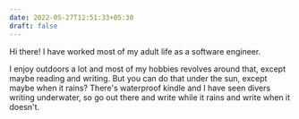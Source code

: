 ```yaml
---
date: 2022-05-27T12:51:33+05:30
draft: false
---
```



Hi there! I have worked most of my adult life as a software engineer. 

I enjoy outdoors a lot and most of my hobbies revolves around that, except maybe reading and writing. But you can do that under the sun, except maybe when it rains? There's waterproof kindle and I have seen divers writing underwater, so go out there and write while it rains and write when it doesn't.

